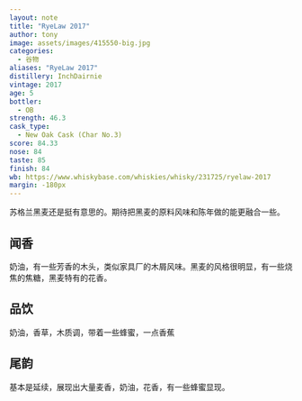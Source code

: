 ```yaml
---
layout: note
title: "RyeLaw 2017"
author: tony
image: assets/images/415550-big.jpg
categories:
  - 谷物
aliases: "RyeLaw 2017"
distillery: InchDairnie
vintage: 2017
age: 5
bottler:
  - OB
strength: 46.3
cask_type:
  - New Oak Cask (Char No.3)
score: 84.33
nose: 84
taste: 85
finish: 84
wb: https://www.whiskybase.com/whiskies/whisky/231725/ryelaw-2017
margin: -180px
---
```

苏格兰黑麦还是挺有意思的。期待把黑麦的原料风味和陈年做的能更融合一些。
## 闻香
奶油，有一些芳香的木头，类似家具厂的木屑风味。黑麦的风格很明显，有一些烧焦的焦糖，黑麦特有的花香。

## 品饮
奶油，香草，木质调，带着一些蜂蜜，一点香蕉

## 尾韵
基本是延续，展现出大量麦香，奶油，花香，有一些蜂蜜显现。
